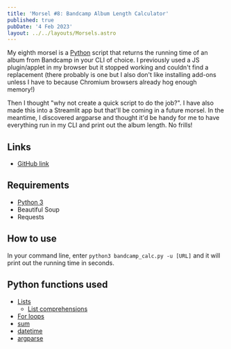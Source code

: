 ```yaml
---
title: 'Morsel #8: Bandcamp Album Length Calculator'
published: true
pubDate: '4 Feb 2023'
layout: ../../layouts/Morsels.astro
---
```


My eighth morsel is a [Python](/wiki/tech/python/) script that returns the running time of an album from Bandcamp in your CLI of choice. I previously used a JS plugin/applet in my browser but it stopped working and couldn't find a replacement (there probably is one but I also don't like installing add-ons unless I have to because Chromium browsers already hog enough memory!)

Then I thought "why not create a quick script to do the job?". I have also made this into a Streamlit app but that'll be coming in a future morsel. In the meantime, I discovered argparse and thought it'd be handy for me to have everything run in my CLI and print out the album length. No frills!

## Links

* [GitHub link](https://github.com/starchildluke/bandcamp_calc)

## Requirements

* [Python 3](https://www.python.org/downloads/)
* Beautiful Soup
* Requests

## How to use

In your command line, enter `python3 bandcamp_calc.py -u [URL]` and it will print out the running time in seconds.

## Python functions used

* [Lists](https://realpython.com/python-lists-tuples/#python-lists)
	* [List comprehensions](https://realpython.com/list-comprehension-python/#using-list-comprehensions)
* [For loops](https://realpython.com/python-for-loop/)
* [sum](https://realpython.com/python-sum-function/)
* [datetime](https://docs.python.org/3/library/datetime.html)
* [argparse](https://docs.python.org/3/library/argparse.html)